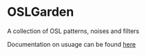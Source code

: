 # OSLGarden
A collection of OSL patterns, noises and filters

Documentation on usuage can be found [here](https://oliverbhm.github.io/OSLGarden/)
